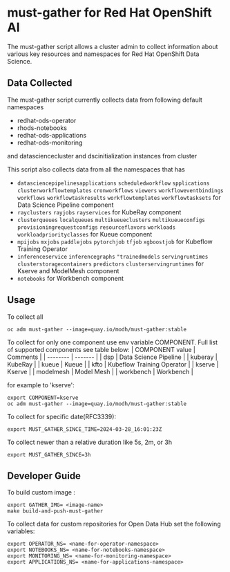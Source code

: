 # must-gather for Red Hat OpenShift AI

The must-gather script allows a cluster admin to collect information about various key resources and namespaces
for Red Hat OpenShift Data Science.

## Data Collected

The must-gather script currently collects data from following default namespaces

- redhat-ods-operator
- rhods-notebooks
- redhat-ods-applications
- redhat-ods-monitoring

and datasciencecluster and dscinitialization instances from cluster

This script also collects data from all the namespaces that has

- `datasciencepipelinesapplications` `scheduledworkflow` `spplications` `clusterworkflowtemplates` `cronworkflows` `viewers` `workfloweventbindings` `workflows` `workflowtaskresults` `workflowtemplates` `workflowtasksets` for Data Science Pipeline component
- `rayclusters` `rayjobs` `rayservices` for KubeRay component
- `clusterqueues` `localqueues` `multikueueclusters` `multikueueconfigs` `provisioningrequestconfigs` `resourceflavors` `workloads` `workloadpriorityclasses` for Kueue component
- `mpijobs` `mxjobs` `paddlejobs` `pytorchjob` `tfjob` `xgboostjob`  for Kubeflow Training Operator
- `inferenceservice` `inferencegraphs` `"trainedmodels` `servingruntimes` `clusterstoragecontainers` `predictors` `clusterservingruntimes` for Kserve and ModelMesh component
- `notebooks` for Workbench component

## Usage

To collect all

```
oc adm must-gather --image=quay.io/modh/must-gather:stable
```

To collect for only one component use env variable COMPONENT.
Full list of supported components see table below:
| COMPONENT value    | Comments |
| -------- | ------- |
| dsp  | Data Science Pipeline    |
| kuberay |  KubeRay     |
| kueue    | Kueue    |
| kfto | Kubeflow Training Operator |
| kserve    | Kserve    |
| modelmesh  | Model Mesh   |
| workbench | Workbench    |

for example to 'kserve':

```
export COMPONENT=kserve
oc adm must-gather --image=quay.io/modh/must-gather:stable
```

To collect for specific date(RFC3339):

```
export MUST_GATHER_SINCE_TIME=2024-03-28_16:01:23Z
```

To collect newer than a relative duration like 5s, 2m, or 3h

```
export MUST_GATHER_SINCE=3h
```

## Developer Guide

To build custom image :

```
export GATHER_IMG= <image-name>
make build-and-push-must-gather

```

To collect data for custom repositories for Open Data Hub set the following variables:

```
export OPERATOR_NS= <name-for-operator-namespace>
export NOTEBOOKS_NS= <name-for-notebooks-namespace>
export MONITORING_NS= <name-for-monitoring-namespace>
export APPLICATIONS_NS= <name-for-applications-namespace>

```
